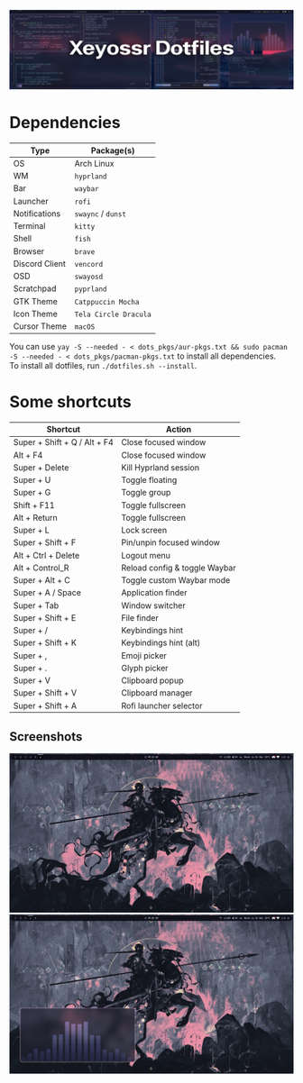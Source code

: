 ![dotfiles](pr/dotfiles.png)

# Dependencies

| Type           | Package(s)            |
| -------------- | --------------------- |
| OS             | Arch Linux            |
| WM             | `hyprland`            |
| Bar            | `waybar`              |
| Launcher       | `rofi`                |
| Notifications  | `swaync` / `dunst`    |
| Terminal       | `kitty`               |
| Shell          | `fish`                |
| Browser        | `brave`               |
| Discord Client | `vencord`             |
| OSD            | `swayosd`             |
| Scratchpad     | `pyprland`            |
| GTK Theme      | `Catppuccin Mocha`    |
| Icon Theme     | `Tela Circle Dracula` |
| Cursor Theme   | `macOS`               |

You can use `yay -S --needed - < dots_pkgs/aur-pkgs.txt && sudo pacman -S --needed - < dots_pkgs/pacman-pkgs.txt` to install all dependencies.  
To install all dotfiles, run `./dotfiles.sh --install`.

# Some shortcuts

| Shortcut                     | Action                        |
| ---------------------------- | ----------------------------- |
| Super + Shift + Q / Alt + F4 | Close focused window          |
| Alt + F4                     | Close focused window          |
| Super + Delete               | Kill Hyprland session         |
| Super + U                    | Toggle floating               |
| Super + G                    | Toggle group                  |
| Shift + F11                  | Toggle fullscreen             |
| Alt + Return                 | Toggle fullscreen             |
| Super + L                    | Lock screen                   |
| Super + Shift + F            | Pin/unpin focused window      |
| Alt + Ctrl + Delete          | Logout menu                   |
| Alt + Control_R              | Reload config & toggle Waybar |
| Super + Alt + C              | Toggle custom Waybar mode     |
| Super + A / Space            | Application finder            |
| Super + Tab                  | Window switcher               |
| Super + Shift + E            | File finder                   |
| Super + /                    | Keybindings hint              |
| Super + Shift + K            | Keybindings hint (alt)        |
| Super + ,                    | Emoji picker                  |
| Super + .                    | Glyph picker                  |
| Super + V                    | Clipboard popup               |
| Super + Shift + V            | Clipboard manager             |
| Super + Shift + A            | Rofi launcher selector        |

## Screenshots

![hyprland](pr/1.png)
![hyprland](pr/2.png)
